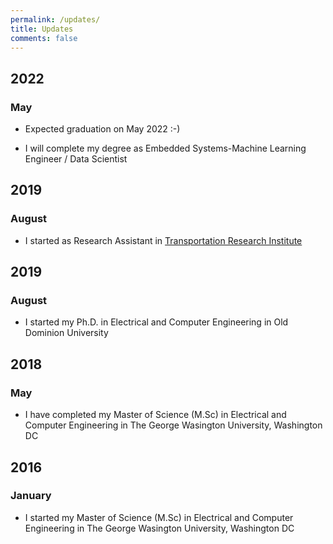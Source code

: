```yaml
---
permalink: /updates/
title: Updates
comments: false
---
```


## 2022
### __May__
* Expected graduation on May 2022 :-)

* I will complete my degree as Embedded Systems-Machine Learning Engineer / Data Scientist

## 2019
### __August__

* I started as Research Assistant in [Transportation Research Institute](http://www.tri-odu.org)

## 2019
### __August__

* I started my Ph.D. in Electrical and Computer Engineering in Old Dominion University

## 2018
### __May__

* I have completed my Master of Science (M.Sc) in Electrical and Computer Engineering in The George Wasington University, Washington DC

## 2016
### __January__

* I started my Master of Science (M.Sc) in Electrical and Computer Engineering in The George Wasington University, Washington DC
